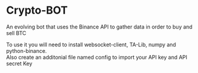 # Crypto-BOT
An evolving bot that uses the Binance API to gather data in order to buy and sell BTC

To use it you will need to install websocket-client, TA-Lib, numpy and python-binance.  
Also create an additonial file named config to import your API key and API secret Key
